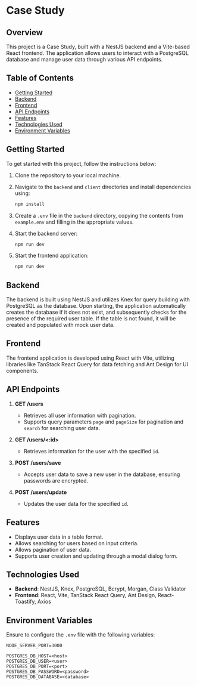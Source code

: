 # Case Study

## Overview

This project is a Case Study, built with a NestJS backend and a Vite-based React frontend. The application allows users to interact with a PostgreSQL database and manage user data through various API endpoints.

## Table of Contents

-   [Getting Started](#getting-started)
-   [Backend](#backend)
-   [Frontend](#frontend)
-   [API Endpoints](#api-endpoints)
-   [Features](#features)
-   [Technologies Used](#technologies-used)
-   [Environment Variables](#environment-variables)

## Getting Started

To get started with this project, follow the instructions below:

1. Clone the repository to your local machine.
2. Navigate to the `backend` and `client` directories and install dependencies using:

    ```bash
    npm install
    ```

3. Create a `.env` file in the `backend` directory, copying the contents from `example.env` and filling in the appropriate values.
4. Start the backend server:

    ```bash
    npm run dev
    ```

5. Start the frontend application:

    ```bash
    npm run dev
    ```

## Backend

The backend is built using NestJS and utilizes Knex for query building with PostgreSQL as the database. Upon starting, the application automatically creates the database if it does not exist, and subsequently checks for the presence of the required user table. If the table is not found, it will be created and populated with mock user data.

## Frontend

The frontend application is developed using React with Vite, utilizing libraries like TanStack React Query for data fetching and Ant Design for UI components.

## API Endpoints

1. **GET /users**

    - Retrieves all user information with pagination.
    - Supports query parameters `page` and `pageSize` for pagination and `search` for searching user data.

2. **GET /users/<:id>**

    - Retrieves information for the user with the specified `id`.

3. **POST /users/save**

    - Accepts user data to save a new user in the database, ensuring passwords are encrypted.

4. **POST /users/update**
    - Updates the user data for the specified `id`.

## Features

-   Displays user data in a table format.
-   Allows searching for users based on input criteria.
-   Allows pagination of user data.
-   Supports user creation and updating through a modal dialog form.

## Technologies Used

-   **Backend**: NestJS, Knex, PostgreSQL, Bcrypt, Morgan, Class Validator
-   **Frontend**: React, Vite, TanStack React Query, Ant Design, React-Toastify, Axios

## Environment Variables

Ensure to configure the `.env` file with the following variables:

```plaintext
NODE_SERVER_PORT=3000

POSTGRES_DB_HOST=<host>
POSTGRES_DB_USER=<user>
POSTGRES_DB_PORT=<port>
POSTGRES_DB_PASSWORD=<password>
POSTGRES_DB_DATABASE=<database>
```
